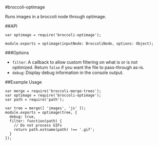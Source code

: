 #broccoli-optimage

Runs images in a broccoli node through optimage.

##API

```
var optimage = require('broccoli-optimage');

module.exports = optimage(inputNode: BroccoliNode, options: Object);
```

###Options

- `filter`: A callback to allow custom filtering on what is or is not optimized. Return `false` if you want the file to pass-through as-is.
- `debug`: Display debug information in the console output.

##Example Usage

```
var merge = require('broccoli-merge-trees');
var optimage = require('broccoli-optimage');
var path = require('path');

var tree = merge([ 'images', 'js' ]);
module.exports = optimage(tree, {
  debug: true,
  filter: function(path) {
    // Do not process GIFs
    return path.extname(path) !== '.gif';
  }
});
```